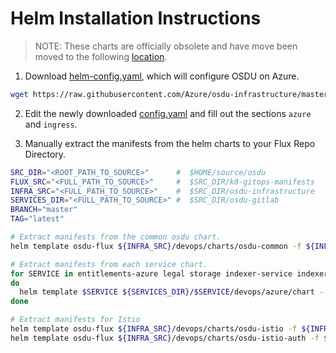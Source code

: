# Helm Installation Instructions

> NOTE: These charts are officially obsolete and have move been moved to the following [location](https://community.opengroup.org/osdu/platform/deployment-and-operations/infra-azure-provisioning/-/tree/master/charts).  

1. Download [helm-config.yaml](https://raw.githubusercontent.com/Azure/osdu-infrastructure/master/devops/helm-config.yaml), which will configure OSDU on Azure.

```bash
wget https://raw.githubusercontent.com/Azure/osdu-infrastructure/master/devops/helm-config.yaml -O config.yaml
```

2. Edit the newly downloaded [config.yaml](https://raw.githubusercontent.com/Azure/osdu-infrastructure/master/devops/helm-config.yaml) and fill out the sections `azure` and `ingress`.

3. Manually extract the manifests from the helm charts to your Flux Repo Directory.

```bash
SRC_DIR="<ROOT_PATH_TO_SOURCE>"      #  $HOME/source/osdu
FLUX_SRC="<FULL_PATH_TO_SOURCE>"     #  $SRC_DIR/k8-gitops-manifests
INFRA_SRC="<FULL_PATH_TO_SOURCE>"    #  $SRC_DIR/osdu-infrastructure
SERVICES_DIR="<FULL_PATH_TO_SOURCE>" #  $SRC_DIR/osdu-gitlab
BRANCH="master"
TAG="latest"

# Extract manifests from the common osdu chart.
helm template osdu-flux ${INFRA_SRC}/devops/charts/osdu-common -f ${INFRA_SRC}/devops/config.yaml > ${FLUX_SRC}/providers/azure/hld-registry/azure-common.yaml

# Extract manifests from each service chart.
for SERVICE in entitlements-azure legal storage indexer-service indexer-queue search-service ;
do
  helm template $SERVICE ${SERVICES_DIR}/$SERVICE/devops/azure/chart --set image.branch=$BRANCH --set image.tag=$TAG > ${FLUX_SRC}/providers/azure/hld-registry/$SERVICE.yaml
done

# Extract manifests for Istio
helm template osdu-flux ${INFRA_SRC}/devops/charts/osdu-istio -f ${INFRA_SRC}/devops/config.yaml > ${FLUX_SRC}/providers/azure/hld-registry/osdu-istio.yaml
helm template osdu-flux ${INFRA_SRC}/devops/charts/osdu-istio-auth -f ${INFRA_SRC}/devops/config.yaml > ${FLUX_SRC}/providers/azure/hld-registry/osdu-istio-auth.yaml
```
